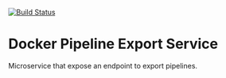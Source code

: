 [![Build Status](https://travis-ci.org/big-data-europe/docker-pipeline-export-service.svg?branch=master)](https://travis-ci.org/big-data-europe/docker-pipeline-export-service)


Docker Pipeline Export Service
==============================

Microservice that expose an endpoint to export pipelines.
